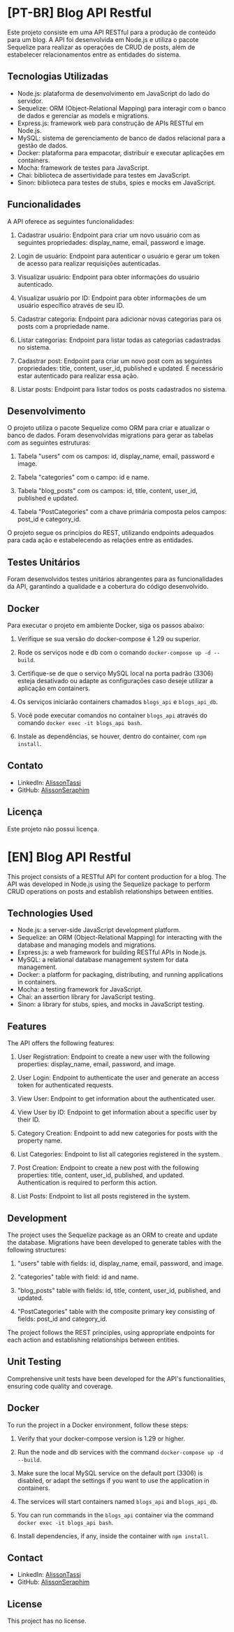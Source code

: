 # [PT-BR] Blog API Restful

Este projeto consiste em uma API RESTful para a produção de conteúdo para um blog. A API foi desenvolvida em Node.js e utiliza o pacote Sequelize para realizar as operações de CRUD de posts, além de estabelecer relacionamentos entre as entidades do sistema.


## Tecnologias Utilizadas

- Node.js: plataforma de desenvolvimento em JavaScript do lado do servidor.
- Sequelize: ORM (Object-Relational Mapping) para interagir com o banco de dados e gerenciar as models e migrations.
- Express.js: framework web para construção de APIs RESTful em Node.js.
- MySQL: sistema de gerenciamento de banco de dados relacional para a gestão de dados.
- Docker: plataforma para empacotar, distribuir e executar aplicações em containers.
- Mocha: framework de testes para JavaScript.
- Chai: biblioteca de assertividade para testes em JavaScript.
- Sinon: biblioteca para testes de stubs, spies e mocks em JavaScript.

## Funcionalidades

A API oferece as seguintes funcionalidades:

1. Cadastrar usuário: Endpoint para criar um novo usuário com as seguintes propriedades: display_name, email, password e image.

2. Login de usuário: Endpoint para autenticar o usuário e gerar um token de acesso para realizar requisições autenticadas.

3. Visualizar usuário: Endpoint para obter informações do usuário autenticado.

4. Visualizar usuário por ID: Endpoint para obter informações de um usuário específico através de seu ID.

5. Cadastrar categoria: Endpoint para adicionar novas categorias para os posts com a propriedade name.

6. Listar categorias: Endpoint para listar todas as categorias cadastradas no sistema.

7. Cadastrar post: Endpoint para criar um novo post com as seguintes propriedades: title, content, user_id, published e updated. É necessário estar autenticado para realizar essa ação.

8. Listar posts: Endpoint para listar todos os posts cadastrados no sistema.

## Desenvolvimento

O projeto utiliza o pacote Sequelize como ORM para criar e atualizar o banco de dados. Foram desenvolvidas migrations para gerar as tabelas com as seguintes estruturas:

1. Tabela "users" com os campos: id, display_name, email, password e image.

2. Tabela "categories" com o campo: id e name.

3. Tabela "blog_posts" com os campos: id, title, content, user_id, published e updated.

4. Tabela "PostCategories" com a chave primária composta pelos campos: post_id e category_id.

O projeto segue os princípios do REST, utilizando endpoints adequados para cada ação e estabelecendo as relações entre as entidades.

## Testes Unitários

Foram desenvolvidos testes unitários abrangentes para as funcionalidades da API, garantindo a qualidade e a cobertura do código desenvolvido.

## Docker

Para executar o projeto em ambiente Docker, siga os passos abaixo:

1. Verifique se sua versão do docker-compose é 1.29 ou superior.

2. Rode os serviços node e db com o comando `docker-compose up -d --build`.

3. Certifique-se de que o serviço MySQL local na porta padrão (3306) esteja desativado ou adapte as configurações caso deseje utilizar a aplicação em containers.

4. Os serviços iniciarão containers chamados `blogs_api` e `blogs_api_db`.

5. Você pode executar comandos no container `blogs_api` através do comando `docker exec -it blogs_api bash`.

6. Instale as dependências, se houver, dentro do container, com `npm install`.

## Contato

- LinkedIn: [AlissonTassi](https://www.linkedin.com/in/alissontassi/)
- GitHub: [AlissonSeraphim](https://github.com/AlissonSeraphim)

## Licença

Este projeto não possui licença.

# [EN] Blog API Restful

This project consists of a RESTful API for content production for a blog. The API was developed in Node.js using the Sequelize package to perform CRUD operations on posts and establish relationships between entities.


## Technologies Used

- Node.js: a server-side JavaScript development platform.
- Sequelize: an ORM (Object-Relational Mapping) for interacting with the database and managing models and migrations.
- Express.js: a web framework for building RESTful APIs in Node.js.
- MySQL: a relational database management system for data management.
- Docker: a platform for packaging, distributing, and running applications in containers.
- Mocha: a testing framework for JavaScript.
- Chai: an assertion library for JavaScript testing.
- Sinon: a library for stubs, spies, and mocks in JavaScript testing.


## Features

The API offers the following features:

1. User Registration: Endpoint to create a new user with the following properties: display_name, email, password, and image.

2. User Login: Endpoint to authenticate the user and generate an access token for authenticated requests.

3. View User: Endpoint to get information about the authenticated user.

4. View User by ID: Endpoint to get information about a specific user by their ID.

5. Category Creation: Endpoint to add new categories for posts with the property name.

6. List Categories: Endpoint to list all categories registered in the system.

7. Post Creation: Endpoint to create a new post with the following properties: title, content, user_id, published, and updated. Authentication is required to perform this action.

8. List Posts: Endpoint to list all posts registered in the system.

## Development

The project uses the Sequelize package as an ORM to create and update the database. Migrations have been developed to generate tables with the following structures:

1. "users" table with fields: id, display_name, email, password, and image.

2. "categories" table with field: id and name.

3. "blog_posts" table with fields: id, title, content, user_id, published, and updated.

4. "PostCategories" table with the composite primary key consisting of fields: post_id and category_id.

The project follows the REST principles, using appropriate endpoints for each action and establishing relationships between entities.

## Unit Testing

Comprehensive unit tests have been developed for the API's functionalities, ensuring code quality and coverage.

## Docker

To run the project in a Docker environment, follow these steps:

1. Verify that your docker-compose version is 1.29 or higher.

2. Run the node and db services with the command `docker-compose up -d --build`.

3. Make sure the local MySQL service on the default port (3306) is disabled, or adapt the settings if you want to use the application in containers.

4. The services will start containers named `blogs_api` and `blogs_api_db`.

5. You can run commands in the `blogs_api` container via the command `docker exec -it blogs_api bash`.

6. Install dependencies, if any, inside the container with `npm install`.

## Contact

- LinkedIn: [AlissonTassi](https://www.linkedin.com/in/alissontassi/)
- GitHub: [AlissonSeraphim](https://github.com/AlissonSeraphim)

## License

This project has no license.
